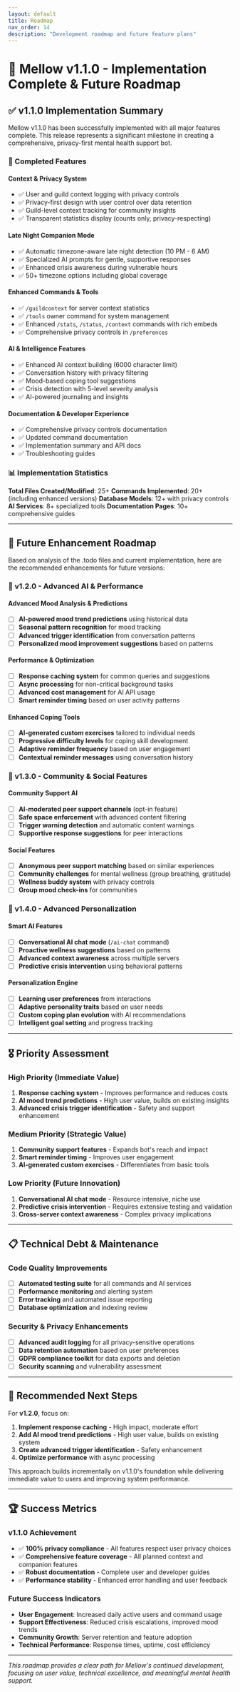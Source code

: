 ```yaml
---
layout: default
title: Roadmap
nav_order: 14
description: "Development roadmap and future feature plans"
---
```


# 🎯 Mellow v1.1.0 - Implementation Complete & Future Roadmap

## ✅ v1.1.0 Implementation Summary

Mellow v1.1.0 has been successfully implemented with all major features complete. This release represents a significant milestone in creating a comprehensive, privacy-first mental health support bot.

### 🎉 Completed Features

#### Context & Privacy System

-   ✅ User and guild context logging with privacy controls
-   ✅ Privacy-first design with user control over data retention
-   ✅ Guild-level context tracking for community insights
-   ✅ Transparent statistics display (counts only, privacy-respecting)

#### Late Night Companion Mode

-   ✅ Automatic timezone-aware late night detection (10 PM - 6 AM)
-   ✅ Specialized AI prompts for gentle, supportive responses
-   ✅ Enhanced crisis awareness during vulnerable hours
-   ✅ 50+ timezone options including global coverage

#### Enhanced Commands & Tools

-   ✅ `/guildcontext` for server context statistics
-   ✅ `/tools` owner command for system management
-   ✅ Enhanced `/stats`, `/status`, `/context` commands with rich embeds
-   ✅ Comprehensive privacy controls in `/preferences`

#### AI & Intelligence Features

-   ✅ Enhanced AI context building (6000 character limit)
-   ✅ Conversation history with privacy filtering
-   ✅ Mood-based coping tool suggestions
-   ✅ Crisis detection with 5-level severity analysis
-   ✅ AI-powered journaling and insights

#### Documentation & Developer Experience

-   ✅ Comprehensive privacy controls documentation
-   ✅ Updated command documentation
-   ✅ Implementation summary and API docs
-   ✅ Troubleshooting guides

### 📊 Implementation Statistics

**Total Files Created/Modified**: 25+
**Commands Implemented**: 20+ (including enhanced versions)
**Database Models**: 12+ with privacy controls
**AI Services**: 8+ specialized tools
**Documentation Pages**: 10+ comprehensive guides

---

## 🚀 Future Enhancement Roadmap

Based on analysis of the .todo files and current implementation, here are the recommended enhancements for future versions:

### 🎯 v1.2.0 - Advanced AI & Performance

#### Advanced Mood Analysis & Predictions

-   [ ] **AI-powered mood trend predictions** using historical data
-   [ ] **Seasonal pattern recognition** for mood tracking
-   [ ] **Advanced trigger identification** from conversation patterns
-   [ ] **Personalized mood improvement suggestions** based on patterns

#### Performance & Optimization

-   [ ] **Response caching system** for common queries and suggestions
-   [ ] **Async processing** for non-critical background tasks
-   [ ] **Advanced cost management** for AI API usage
-   [ ] **Smart reminder timing** based on user activity patterns

#### Enhanced Coping Tools

-   [ ] **AI-generated custom exercises** tailored to individual needs
-   [ ] **Progressive difficulty levels** for coping skill development
-   [ ] **Adaptive reminder frequency** based on user engagement
-   [ ] **Contextual reminder messages** using conversation history

### 🎯 v1.3.0 - Community & Social Features

#### Community Support AI

-   [ ] **AI-moderated peer support channels** (opt-in feature)
-   [ ] **Safe space enforcement** with advanced content filtering
-   [ ] **Trigger warning detection** and automatic content warnings
-   [ ] **Supportive response suggestions** for peer interactions

#### Social Features

-   [ ] **Anonymous peer support matching** based on similar experiences
-   [ ] **Community challenges** for mental wellness (group breathing, gratitude)
-   [ ] **Wellness buddy system** with privacy controls
-   [ ] **Group mood check-ins** for communities

### 🎯 v1.4.0 - Advanced Personalization

#### Smart AI Features

-   [ ] **Conversational AI chat mode** (`/ai-chat` command)
-   [ ] **Proactive wellness suggestions** based on patterns
-   [ ] **Advanced context awareness** across multiple servers
-   [ ] **Predictive crisis intervention** using behavioral patterns

#### Personalization Engine

-   [ ] **Learning user preferences** from interactions
-   [ ] **Adaptive personality traits** based on user needs
-   [ ] **Custom coping plan evolution** with AI recommendations
-   [ ] **Intelligent goal setting** and progress tracking

---

## 🎖️ Priority Assessment

### High Priority (Immediate Value)

1. **Response caching system** - Improves performance and reduces costs
2. **AI mood trend predictions** - High user value, builds on existing insights
3. **Advanced crisis trigger identification** - Safety and support enhancement

### Medium Priority (Strategic Value)

1. **Community support features** - Expands bot's reach and impact
2. **Smart reminder timing** - Improves user engagement
3. **AI-generated custom exercises** - Differentiates from basic tools

### Low Priority (Future Innovation)

1. **Conversational AI chat mode** - Resource intensive, niche use
2. **Predictive crisis intervention** - Requires extensive testing and validation
3. **Cross-server context awareness** - Complex privacy implications

---

## 📋 Technical Debt & Maintenance

### Code Quality Improvements

-   [ ] **Automated testing suite** for all commands and AI services
-   [ ] **Performance monitoring** and alerting system
-   [ ] **Error tracking** and automated issue reporting
-   [ ] **Database optimization** and indexing review

### Security & Privacy Enhancements

-   [ ] **Advanced audit logging** for all privacy-sensitive operations
-   [ ] **Data retention automation** based on user preferences
-   [ ] **GDPR compliance toolkit** for data exports and deletion
-   [ ] **Security scanning** and vulnerability assessment

---

## 🎯 Recommended Next Steps

For **v1.2.0**, focus on:

1. **Implement response caching** - High impact, moderate effort
2. **Add AI mood trend predictions** - High user value, builds on existing system
3. **Create advanced trigger identification** - Safety enhancement
4. **Optimize performance** with async processing

This approach builds incrementally on v1.1.0's foundation while delivering immediate value to users and improving system performance.

---

## 🏆 Success Metrics

### v1.1.0 Achievement

-   ✅ **100% privacy compliance** - All features respect user privacy choices
-   ✅ **Comprehensive feature coverage** - All planned context and companion features
-   ✅ **Robust documentation** - Complete user and developer guides
-   ✅ **Performance stability** - Enhanced error handling and user feedback

### Future Success Indicators

-   **User Engagement**: Increased daily active users and command usage
-   **Support Effectiveness**: Reduced crisis escalations, improved mood trends
-   **Community Growth**: Server retention and feature adoption
-   **Technical Performance**: Response times, uptime, cost efficiency

---

_This roadmap provides a clear path for Mellow's continued development, focusing on user value, technical excellence, and meaningful mental health support._
